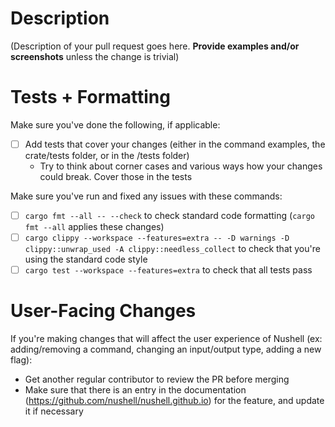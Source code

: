 # Description

(Description of your pull request goes here. **Provide examples and/or screenshots** unless the change is trivial)

# Tests + Formatting

Make sure you've done the following, if applicable:

- [ ] Add tests that cover your changes (either in the command examples, the crate/tests folder, or in the /tests folder)
  - Try to think about corner cases and various ways how your changes could break. Cover those in the tests

Make sure you've run and fixed any issues with these commands:

- [ ] `cargo fmt --all -- --check` to check standard code formatting (`cargo fmt --all` applies these changes)
- [ ] `cargo clippy --workspace --features=extra -- -D warnings -D clippy::unwrap_used -A clippy::needless_collect` to check that you're using the standard code style
- [ ] `cargo test --workspace --features=extra` to check that all tests pass

# User-Facing Changes

If you're making changes that will affect the user experience of Nushell (ex: adding/removing a command, changing an input/output type, adding a new flag):

- Get another regular contributor to review the PR before merging
- Make sure that there is an entry in the documentation (https://github.com/nushell/nushell.github.io) for the feature, and update it if necessary
